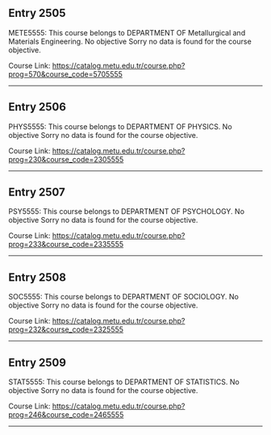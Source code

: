## Entry 2505

METE5555: This course belongs to DEPARTMENT OF Metallurgical and Materials Engineering. No objective 
Sorry no data is found for the course objective.

Course Link: https://catalog.metu.edu.tr/course.php?prog=570&course_code=5705555

---

## Entry 2506

PHYS5555: This course belongs to DEPARTMENT OF PHYSICS. No objective 
Sorry no data is found for the course objective.

Course Link: https://catalog.metu.edu.tr/course.php?prog=230&course_code=2305555

---

## Entry 2507

PSY5555: This course belongs to DEPARTMENT OF PSYCHOLOGY. No objective 
Sorry no data is found for the course objective.

Course Link: https://catalog.metu.edu.tr/course.php?prog=233&course_code=2335555

---

## Entry 2508

SOC5555: This course belongs to DEPARTMENT OF SOCIOLOGY. No objective 
Sorry no data is found for the course objective.

Course Link: https://catalog.metu.edu.tr/course.php?prog=232&course_code=2325555

---

## Entry 2509

STAT5555: This course belongs to DEPARTMENT OF STATISTICS. No objective 
Sorry no data is found for the course objective.

Course Link: https://catalog.metu.edu.tr/course.php?prog=246&course_code=2465555

---